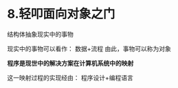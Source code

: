 # 8.轻叩面向对象之门
结构体抽象现实中的事物


现实中的事物可以看作：
数据+流程
由此，事物可以称为对象

**程序是现世中的解决方案在计算机系统中的映射**

这一映射过程的实现经由：
程序设计+编程语言



